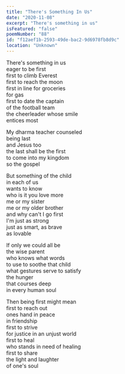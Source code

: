 ```yaml
---
title: "There's Something In Us"
date: "2020-11-08"
excerpt: "There's something in us"
isFeatured: "false"
poemNumber: "88"
id: "f12aef1b-2593-49de-bac2-9d6978fb8d9c"
location: "Unknown"
---
```


There's something in us  
eager to be first  
first to climb Everest  
first to reach the moon  
first in line for groceries  
for gas  
first to date the captain  
of the football team  
the cheerleader whose smile  
entices most

My dharma teacher counseled  
being last  
and Jesus too  
the last shall be the first  
to come into my kingdom  
so the gospel

But something of the child  
in each of us  
wants to know  
who is it you love more  
me or my sister  
me or my older brother  
and why can't I go first  
I'm just as strong  
just as smart, as brave  
as lovable

If only we could all be  
the wise parent  
who knows what words  
to use to soothe that child  
what gestures serve to satisfy  
the hunger  
that courses deep  
in every human soul

Then being first might mean  
first to reach out  
ones hand in peace  
in friendship  
first to strive  
for justice in an unjust world  
first to heal  
who stands in need of healing  
first to share  
the light and laughter  
of one's soul

